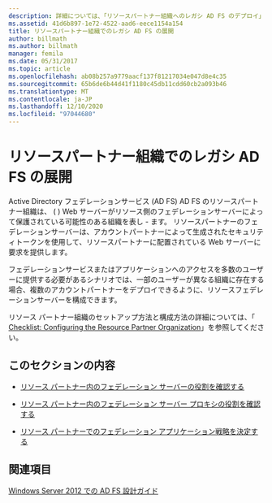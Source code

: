 ```yaml
---
description: 詳細については、「リソースパートナー組織へのレガシ AD FS のデプロイ」を参照してください。
ms.assetid: 41d6b897-1e72-4522-aad6-eece1154a154
title: リソースパートナー組織でのレガシ AD FS の展開
author: billmath
ms.author: billmath
manager: femila
ms.date: 05/31/2017
ms.topic: article
ms.openlocfilehash: ab08b257a9779aacf137f81217034e047d8e4c35
ms.sourcegitcommit: 65b6de6b44d41f1180c45db11cdd60cb2a093b46
ms.translationtype: MT
ms.contentlocale: ja-JP
ms.lasthandoff: 12/10/2020
ms.locfileid: "97044680"
---
```

# <a name="deploying-legacy-ad-fs-in-the-resource-partner-organization"></a>リソースパートナー組織でのレガシ AD FS の展開

Active Directory フェデレーションサービス (AD FS) AD FS のリソースパートナー組織は、 \( \) Web サーバーがリソース側のフェデレーションサーバーによって保護されている可能性のある組織を表し \- ます。 リソースパートナーのフェデレーションサーバーは、アカウントパートナーによって生成されたセキュリティトークンを使用して、リソースパートナーに配置されている Web サーバーに要求を提供します。

フェデレーションサービスまたはアプリケーションへのアクセスを多数のユーザーに提供する必要があるシナリオでは、一部のユーザーが異なる組織に存在する場合、複数のアカウントパートナーをデプロイできるように、リソースフェデレーションサーバーを構成できます。

リソース パートナー組織のセットアップ方法と構成方法の詳細については、「 [Checklist: Configuring the Resource Partner Organization](../../ad-fs/deployment/Checklist--Configuring-the-Resource-Partner-Organization.md)」を参照してください。

## <a name="in-this-section"></a>このセクションの内容

-   [リソース パートナー内のフェデレーション サーバーの役割を確認する](Review-the-Role-of-the-Federation-Server-in-the-Resource-Partner.md)

-   [リソース パートナー内のフェデレーション サーバー プロキシの役割を確認する](Review-the-Role-of-the-Federation-Server-Proxy-in-the-Resource-Partner.md)

-   [リソース パートナーでのフェデレーション アプリケーション戦略を決定する](Determine-Your-Federated-Application-Strategy-in-the-Resource-Partner.md)


## <a name="see-also"></a>関連項目
[Windows Server 2012 での AD FS 設計ガイド](AD-FS-Design-Guide-in-Windows-Server-2012.md)
